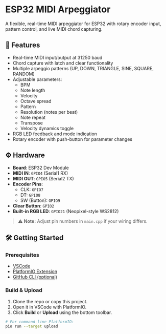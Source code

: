 # ESP32 MIDI Arpeggiator

A flexible, real-time MIDI arpeggiator for ESP32 with rotary encoder input, pattern control, and live MIDI chord capturing.

## 🔧 Features

- Real-time MIDI input/output at 31250 baud
- Chord capture with latch and clear functionality
- Multiple arpeggio patterns (UP, DOWN, TRIANGLE, SINE, SQUARE, RANDOM)
- Adjustable parameters:
  - BPM
  - Note length
  - Velocity
  - Octave spread
  - Pattern
  - Resolution (notes per beat)
  - Note repeat
  - Transpose
  - Velocity dynamics toggle
- RGB LED feedback and mode indication
- Rotary encoder with push-button for parameter changes

## ⚙️ Hardware

- **Board**: ESP32 Dev Module
- **MIDI IN**: `GPIO4` (Serial1 RX)
- **MIDI OUT**: `GPIO5` (Serial2 TX)
- **Encoder Pins**:
  - CLK: `GPIO7`
  - DT: `GPIO8`
  - SW (Button): `GPIO9`
- **Clear Button**: `GPIO2`
- **Built-in RGB LED**: `GPIO21` (Neopixel-style WS2812)

> ⚠️ **Note:** Adjust pin numbers in `main.cpp` if your wiring differs.

## 🛠️ Getting Started

### Prerequisites

- [VSCode](https://code.visualstudio.com/)
- [PlatformIO Extension](https://platformio.org/platformio-ide)
- [GitHub CLI (optional)](https://cli.github.com/)

### Build & Upload

1. Clone the repo or copy this project.
2. Open it in VSCode with PlatformIO.
3. Click **Build** or **Upload** using the bottom toolbar.

```bash
# For command-line PlatformIO:
pio run --target upload